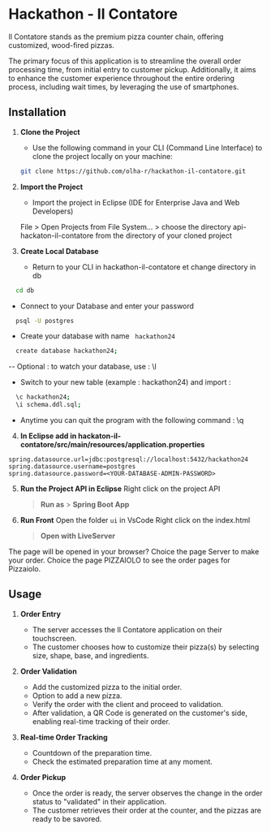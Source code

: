 # Hackathon - Il Contatore

Il Contatore stands as the premium pizza counter chain, offering customized, wood-fired pizzas.

The primary focus of this application is to streamline the overall order processing time, from initial entry to customer pickup. Additionally, it aims to enhance the customer experience throughout the entire ordering process, including wait times, by leveraging the use of smartphones.


## Installation

1. **Clone the Project**

   - Use the following command in your CLI (Command Line Interface) to clone the project locally on your machine:

   ```bash
   git clone https://github.com/olha-r/hackathon-il-contatore.git
   ```
   
2. **Import the Project**

   - Import the project in Eclipse (IDE for Enterprise Java and Web Developers)

	File > Open Projects from File System... > choose the directory api-hackaton-il-contatore from the directory of your cloned project

3. **Create Local Database**

   - Return to your CLI in hackathon-il-contatore et change directory in db

 ```bash 
   cd db 
   ```

   - Connect to your Database and enter your password

 ```bash 
   psql -U postgres 
   ```

   - Create your database with name `` hackathon24``

 ```bash 
   create database hackathon24;
   ```

  -- Optional : to watch your database, use : \l 

   - Switch to your new table (example : hackathon24) and  import :

 ```bash 
   \c hackathon24; 
   \i schema.ddl.sql;
   ```

   - Anytime you can quit the program with the following command : \q


4. **In Eclipse add in hackaton-il-contatore/src/main/resources/application.properties**
```
spring.datasource.url=jdbc:postgresql://localhost:5432/hackathon24
spring.datasource.username=postgres
spring.datasource.password=<YOUR-DATABASE-ADMIN-PASSWORD>
```

5. **Run the Project API in Eclipse**
    Right click on the project API 
    > **Run as** > **Spring Boot App**

6. **Run Front**
Open the folder ``ui``  in VsCode
Right click on the index.html 
    > **Open with LiveServer**

The page will be opened in your browser? Choice the page Server to make your order.
Choice the page PIZZAIOLO to see the order pages for Pizzaiolo.


## Usage

1. **Order Entry**
   - The server accesses the Il Contatore application on their touchscreen.
   - The customer chooses how to customize their pizza(s) by selecting size, shape, base, and ingredients.

2. **Order Validation**

   - Add the customized pizza to the initial order.
   - Option to add a new pizza.
   - Verify the order with the client and proceed to validation.
   - After validation, a QR Code is generated on the customer's side, enabling real-time tracking of their order.

3. **Real-time Order Tracking**

   - Countdown of the preparation time.
   - Check the estimated preparation time at any moment.

4. **Order Pickup**

   - Once the order is ready, the server observes the change in the order status to "validated" in their application.
   - The customer retrieves their order at the counter, and the pizzas are ready to be savored.

